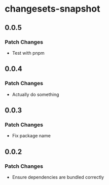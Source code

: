 # changesets-snapshot

## 0.0.5

### Patch Changes

- Test with pnpm

## 0.0.4

### Patch Changes

- Actually do something

## 0.0.3

### Patch Changes

- Fix package name

## 0.0.2

### Patch Changes

- Ensure dependencies are bundled correctly
